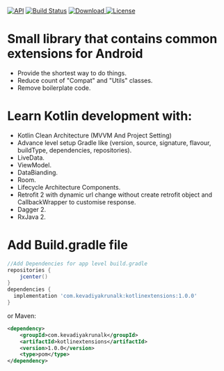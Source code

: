 
[![API](https://img.shields.io/badge/API-16%2B-red.svg?style=flat)](https://android-arsenal.com/api?level=16)
[![Build Status](https://travis-ci.org/wupdigital/android-maven-publish.svg?branch=master)](https://github.com/Krunal-Kevadiya/Kotlin-Extension)
[ ![Download](https://api.bintray.com/packages/kevadiyakrunalk/Kotlin-Extension/kotlin-extension/images/download.svg) ](https://bintray.com/kevadiyakrunalk/Kotlin-Extension/kotlin-extension/_latestVersion)
[![License](https://img.shields.io/badge/License-Apache%202.0-orange.svg)](https://opensource.org/licenses/Apache-2.0)

# **Small library that contains common extensions for Android**

* Provide the shortest way to do things.
* Reduce count of "Compat" and "Utils" classes.
* Remove boilerplate code.

# Learn Kotlin development with:
* Kotlin Clean Architecture (MVVM And Project Setting)
* Advance level setup Gradle like (version, source, signature, flavour, buildType, dependencies, repositories).
* LiveData.
* ViewModel.
* DataBianding.
* Room.
* Lifecycle Architecture Components.
* Retrofit 2 with dynamic url change without create retrofit object and CallbackWrapper to customise response.
* Dagger 2.
* RxJava 2.

# Add Build.gradle file
```groovy
//Add Dependencies for app level build.gradle
repositories {
    jcenter()
}
dependencies {
  implementation 'com.kevadiyakrunalk:kotlinextensions:1.0.0'
}
```
or Maven:
```xml
<dependency>
    <groupId>com.kevadiyakrunalk</groupId>
    <artifactId>kotlinextensions</artifactId>
    <version>1.0.0</version>
    <type>pom</type>
</dependency>
```

